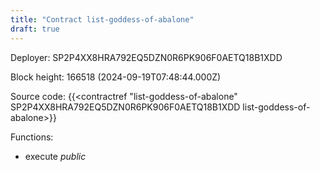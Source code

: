 ```yaml
---
title: "Contract list-goddess-of-abalone"
draft: true
---
```

Deployer: SP2P4XX8HRA792EQ5DZN0R6PK906F0AETQ18B1XDD


 



Block height: 166518 (2024-09-19T07:48:44.000Z)

Source code: {{<contractref "list-goddess-of-abalone" SP2P4XX8HRA792EQ5DZN0R6PK906F0AETQ18B1XDD list-goddess-of-abalone>}}

Functions:

* execute _public_
